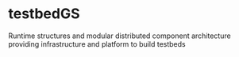 # testbedGS
Runtime structures and modular distributed component       architecture providing infrastructure and platform to build testbeds
